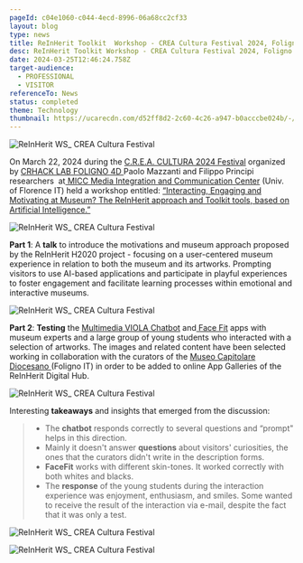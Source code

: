 ```yaml
---
pageId: c04e1060-c044-4ecd-8996-06a68cc2cf33
layout: blog
type: news
title: ReInHerit Toolkit  Workshop - CREA Cultura Festival 2024, Foligno IT
desc: ReInHerit Toolkit Workshop - CREA Cultura Festival 2024, Foligno IT
date: 2024-03-25T12:46:24.758Z
target-audience:
  - PROFESSIONAL
  - VISITOR
referenceTo: News
status: completed
theme: Technology
thumbnail: https://ucarecdn.com/d52ff8d2-2c60-4c26-a947-b0acccbe024b/-/preview/
---
```

![ReInHerit WS_ CREA Cultura Festival](https://ucarecdn.com/3d597c23-400d-4a9d-85c5-e97eaabc100f/ "lReInHerit WS_ CREA Cultura Festival")

On March 22, 2024 during the [C.R.E.A. CULTURA 2024 Festival](https://www.socialhackademy.it/creacultura/) organized by [CRHACK LAB FOLIGNO 4D ](https://www.socialhackademy.it)Paolo Mazzanti and Filippo Principi researchers  at[  MICC Media Integration and Communication Center](http://www.micc.unifi.it) (Univ. of Florence IT) held a workshop entitled: [“Interacting, Engaging and Motivating at Museum? The ReInHerit approach and Toolkit tools, based on Artificial Intelligence.”](https://www.socialhackademy.it/creacultura/en/event/interagire-coinvolgere-e-motivare-al-museo-lapproccio-reinherit-e-gli-strumenti-del-toolkit-basati-sullintelligenza-artificiale/)

![ReInHerit WS_ CREA Cultura Festival](https://ucarecdn.com/2a12e74d-92aa-4b16-b52f-5b3f6e95d6d3/ "ReInHerit WS_ CREA Cultura Festival")

**Part 1**: A **talk** to introduce the motivations and museum approach proposed by the ReInHerit H2020 project - focusing on a user-centered museum experience in relation to both the museum and its artworks. Prompting visitors to use AI-based applications and participate in playful experiences to foster engagement and facilitate learning processes within emotional and interactive museums.

![ReInHerit WS_ CREA Cultura Festival](https://ucarecdn.com/4f8b3e39-df52-456a-8fe2-1dc329a0b443/ "ReInHerit WS_ CREA Cultura Festival")

**Part 2**: **Testing**  the  [Multimedia VIOLA Chatbot](https://reinherit-hub.eu/tools/apps/543b2b77-35f1-41b5-b06e-3a355f2a1c6b) and[ Face Fit](https://reinherit-hub.eu/tools/apps/051e7d78-de61-4e04-8b05-ab6f7a184153) apps with museum experts and a large group of young students who interacted with a selection of artworks. The images and related content have been selected working in collaboration with the curators of the [Museo Capitolare Diocesano ](http://www.museifoligno.it/i-musei/museo-capitolare-diocesano)(Foligno IT) in order to be added to online App Galleries of the ReInHerit Digital Hub.

![ReInHerit WS_ CREA Cultura Festival](https://ucarecdn.com/bfb0592a-0d36-406c-a11f-be3f7dfbdfeb/ "ReInHerit WS_ CREA Cultura Festival")

Interesting **takeaways** and insights that emerged from the discussion:

> * The **chatbot** responds correctly to several questions and “prompt" helps in this direction. 
> * Mainly it doesn't answer **questions** about visitors' curiosities, the ones that the curators didn't write in the description forms.
> * **FaceFit** works with different skin-tones. It worked correctly with both whites and blacks.
> * The **response** of the young students during the interaction experience was enjoyment, enthusiasm, and smiles. Some wanted to receive the result of the interaction via e-mail, despite the fact that it was only a test.

![ReInHerit WS_ CREA Cultura Festival](https://ucarecdn.com/c9101c96-3c14-4eb8-85fd-d33b1ec227f6/ "ReInHerit WS_ CREA Cultura Festival")

![ReInHerit WS_ CREA Cultura Festival](https://ucarecdn.com/a803b66d-e047-49f7-b935-fa5989463daf/ "ReInHerit WS_ CREA Cultura Festival")